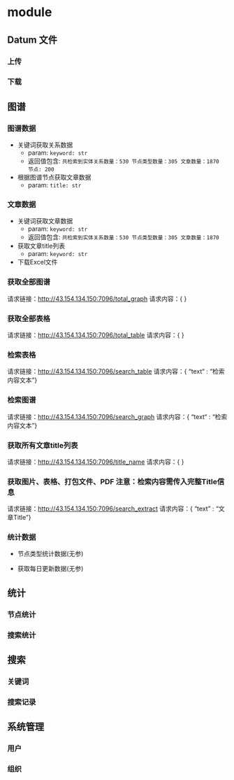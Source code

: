 # module

## Datum 文件

### 上传

### 下载

## 图谱

### 图谱数据
+ 关键词获取关系数据
    + param: `keyword: str`
    + 返回值包含: `共检索到实体关系数量：530 节点类型数量：305 文章数量：1870 节点: 200`
+ 根据图谱节点获取文章数据
    + param: `title: str`

### 文章数据
+ 关键词获取文章数据
    + param: `keyword: str`
    + 返回值包含: `共检索到实体关系数量：530 节点类型数量：305 文章数量：1870`
+ 获取文章title列表
    + param: `keyword: str`
+ 下载Excel文件

### 获取全部图谱
请求链接：http://43.154.134.150:7096/total_graph
请求内容：{ }

### 获取全部表格
请求链接：http://43.154.134.150:7096/total_table
请求内容：{ }

### 检索表格
请求链接：http://43.154.134.150:7096/search_table 
请求内容：{ “text“ : “检索内容文本”}

### 检索图谱
请求链接：http://43.154.134.150:7096/search_graph
请求内容：{ “text“ : “检索内容文本”}

### 获取所有文章title列表
请求链接：http://43.154.134.150:7096/title_name
请求内容：{ }

### 获取图片、表格、打包文件、PDF 注意：检索内容需传入完整Title信息
请求链接：http://43.154.134.150:7096/search_extract
请求内容：{ “text” : “文章Title”}

### 统计数据
+ 节点类型统计数据(无参)

+ 获取每日更新数据(无参)

## 统计

### 节点统计


### 搜索统计



## 搜索

### 关键词

### 搜索记录

## 系统管理

### 用户

### 组织

